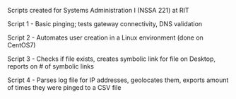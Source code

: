 Scripts created for Systems Administration I (NSSA 221) at RIT


Script 1 - Basic pinging; tests gateway connectivity, DNS validation

Script 2 - Automates user creation in a Linux environment (done on CentOS7)

Script 3 - Checks if file exists, creates symbolic link for file on Desktop, reports on # of symbolic links

Script 4 - Parses log file for IP addresses, geolocates them, exports amount of times they were pinged to a CSV file
